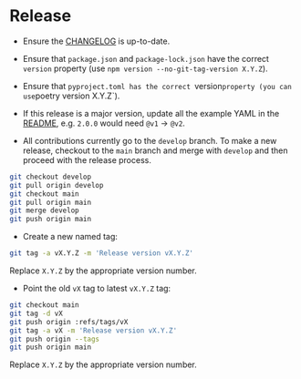 # Release

- Ensure the [CHANGELOG](./CHANGELOG.md) is up-to-date.

- Ensure that `package.json` and `package-lock.json` have the correct `version` property (use `npm version --no-git-tag-version X.Y.Z`).

- Ensure that `pyproject.toml has the correct `version` property (you can use `poetry version X.Y.Z`).

- If this release is a major version, update all the example YAML in the
  [README](./README.md), e.g. `2.0.0` would need `@v1` -> `@v2`.

- All contributions currently go to the `develop` branch. To make a new
  release, checkout to the `main` branch and merge with `develop` and then proceed
  with the release process.

```bash
git checkout develop
git pull origin develop
git checkout main
git pull origin main
git merge develop
git push origin main
```

- Create a new named tag:

```bash
git tag -a vX.Y.Z -m 'Release version vX.Y.Z'
```

Replace `X.Y.Z` by the appropriate version number.

- Point the old `vX` tag to latest `vX.Y.Z` tag:

```bash
git checkout main
git tag -d vX
git push origin :refs/tags/vX
git tag -a vX -m 'Release version vX.Y.Z'
git push origin --tags
git push origin main
```

Replace `X.Y.Z` by the appropriate version number.

